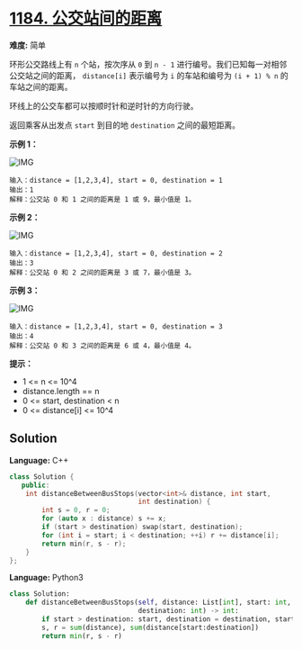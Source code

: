 # [1184. 公交站间的距离](https://leetcode-cn.com/problems/distance-between-bus-stops/)

**难度:** 简单

环形公交路线上有 `n` 个站，按次序从 `0` 到 `n - 1` 进行编号。我们已知每一对相邻公交站之间的距离， `distance[i]` 表示编号为 `i` 的车站和编号为 `(i + 1) % n` 的车站之间的距离。

环线上的公交车都可以按顺时针和逆时针的方向行驶。

返回乘客从出发点 `start` 到目的地 `destination` 之间的最短距离。



 **示例 1：** 

![IMG](https://assets.leetcode-cn.com/aliyun-lc-upload/uploads/2019/09/08/untitled-diagram-1.jpg)

```
输入：distance = [1,2,3,4], start = 0, destination = 1
输出：1
解释：公交站 0 和 1 之间的距离是 1 或 9，最小值是 1。
```



 **示例 2：** 

![IMG](https://assets.leetcode-cn.com/aliyun-lc-upload/uploads/2019/09/08/untitled-diagram-1-1.jpg)

```
输入：distance = [1,2,3,4], start = 0, destination = 2
输出：3
解释：公交站 0 和 2 之间的距离是 3 或 7，最小值是 3。
```



 **示例 3：** 

![IMG](https://assets.leetcode-cn.com/aliyun-lc-upload/uploads/2019/09/08/untitled-diagram-1-2.jpg)

```
输入：distance = [1,2,3,4], start = 0, destination = 3
输出：4
解释：公交站 0 和 3 之间的距离是 6 或 4，最小值是 4。
```



 **提示：** 
- 1 <= n <= 10^4
- distance.length == n
- 0 <= start, destination < n
- 0 <= distance[i] <= 10^4

## Solution


**Language:** C++
```C++
class Solution {
   public:
    int distanceBetweenBusStops(vector<int>& distance, int start,
                                int destination) {
        int s = 0, r = 0;
        for (auto x : distance) s += x;
        if (start > destination) swap(start, destination);
        for (int i = start; i < destination; ++i) r += distance[i];
        return min(r, s - r);
    }
};

```

**Language:** Python3
```Python
class Solution:
    def distanceBetweenBusStops(self, distance: List[int], start: int,
                                destination: int) -> int:
        if start > destination: start, destination = destination, start
        s, r = sum(distance), sum(distance[start:destination])
        return min(r, s - r)

```